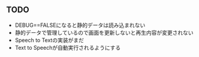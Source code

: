 ## TODO
- DEBUG==FALSEになると静的データは読み込まれない
- 静的データで管理しているので画面を更新しないと再生内容が変更されない
- Speech to Textの実装がまだ
- Text to Speechが自動実行されるようにする